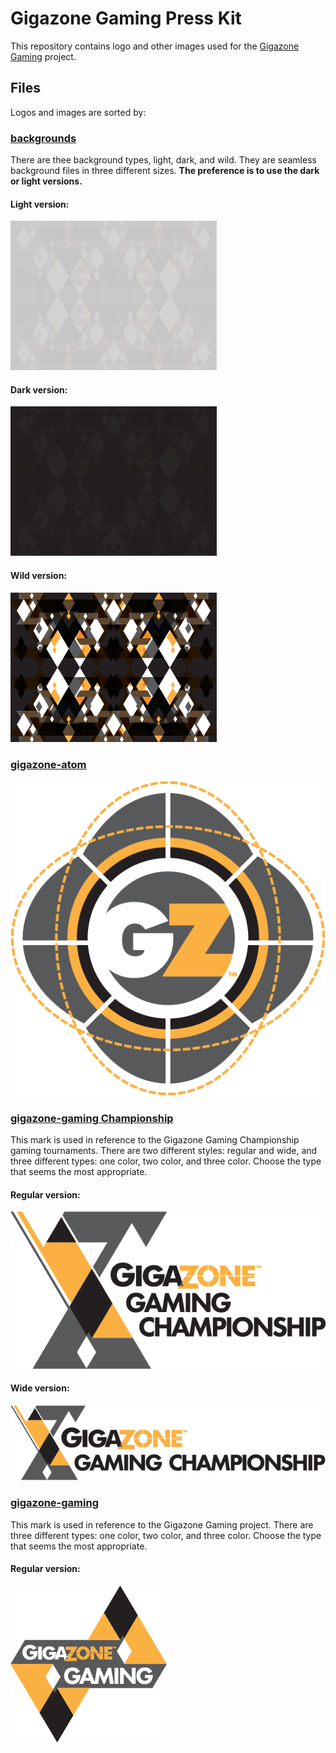 # Gigazone Gaming Press Kit

This repository contains logo and other images used for the [Gigazone Gaming](https://gigazonegaming.com) project.

## Files

Logos and images are sorted by:

### [backgrounds](https://github.com/paulbunyannet/gigazonegaming-press-kit/tree/master/backgrounds)

There are thee background types, light, dark, and wild. They are seamless background files in three different sizes. __The preference is to use the dark or light versions.__

#### Light version:
![Background light version](https://github.com/paulbunyannet/gigazonegaming-press-kit/blob/master/backgrounds/gigazone-pattern-background-light.png)

#### Dark version:
![Background dark version](https://github.com/paulbunyannet/gigazonegaming-press-kit/blob/master/backgrounds/gigazone-pattern-background-dark.png)

#### Wild version:
![Background wild version](https://github.com/paulbunyannet/gigazonegaming-press-kit/blob/master/backgrounds/gigazone-pattern-background-wild.png)

### [gigazone-atom](https://github.com/paulbunyannet/gigazonegaming-press-kit/tree/master/gigazone-atom)

![Gigazone Gaming Atom](https://github.com/paulbunyannet/gigazonegaming-press-kit/blob/master/gigazone-atom/gigazone-gaming-championship-atom.png)

### [gigazone-gaming Championship](https://github.com/paulbunyannet/gigazonegaming-press-kit/tree/master/gigazone-gaming-championship)

This mark is used in reference to the Gigazone Gaming Championship gaming tournaments. There are two different styles: regular and wide, and three different types: one color, two color, and three color. Choose the type that seems the most appropriate.

#### Regular version:
![Gigazone Gaming Championship](https://github.com/paulbunyannet/gigazonegaming-press-kit/blob/master/gigazone-gaming-championship/three-color/gigazone-gaming-championship-X-on-light.png)

#### Wide version:
![Gigazone Gaming Championship wide version](https://github.com/paulbunyannet/gigazonegaming-press-kit/blob/master/gigazone-gaming-championship/three-color/gigazone-gaming-championship-X-wide-on-light.png)


### [gigazone-gaming](https://github.com/paulbunyannet/gigazonegaming-press-kit/tree/master/gigazone-gaming)

This mark is used in reference to the Gigazone Gaming project. There are three different types: one color, two color, and three color. Choose the type that seems the most appropriate.

#### Regular version:
![Gigazone Gaming](https://github.com/paulbunyannet/gigazonegaming-press-kit/blob/master/gigazone-gaming/three-color/gigazone-gaming-on-light.png)


